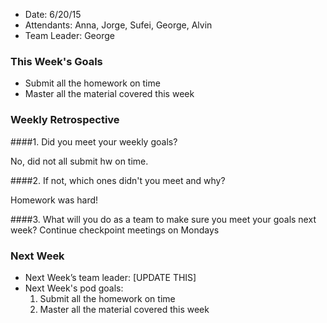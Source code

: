 * Date: 6/20/15
* Attendants: Anna, Jorge, Sufei, George, Alvin
* Team Leader: George

### This Week's Goals

* Submit all the homework on time
* Master all the material covered this week

### Weekly Retrospective

####1. Did you meet your weekly goals?

No, did not all submit hw on time.

####2. If not, which ones didn't you meet and why?

Homework was hard!

####3. What will you do as a team to make sure you meet your goals next week?
Continue checkpoint meetings on Mondays

### Next Week

* Next Week’s team leader: [UPDATE THIS]
* Next Week's pod goals:
  1. Submit all the homework on time
  2. Master all the material covered this week
